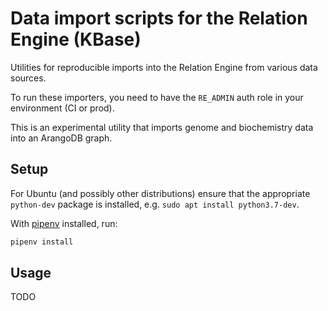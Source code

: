 # Data import scripts for the Relation Engine (KBase)

Utilities for reproducible imports into the Relation Engine from various data sources.

To run these importers, you need to have the `RE_ADMIN` auth role in your environment (CI or prod).

This is an experimental utility that imports genome and biochemistry data into an ArangoDB graph.

## Setup

For Ubuntu (and possibly other distributions) ensure that the appropriate `python-dev` package
is installed, e.g. `sudo apt install python3.7-dev`.

With [pipenv](https://github.com/pypa/pipenv) installed, run:

```sh
pipenv install
```

## Usage

TODO
